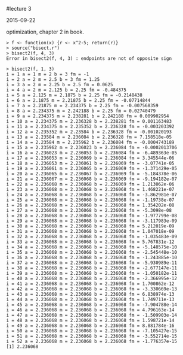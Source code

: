 #lecture 3

2015-09-22

optimization, chapter 2 in book.

	> f <- function(x) {r <- x^2-5; return(r)}
	> source("bisect.r")
	> bisect2(f, 4, 3)
	Error in bisect2(f, 4, 3) : endpoints are not of opposite sign

	> bisect2(f, 1, 3)
	i = 1 a = 1 m = 2 b = 3 fm = -1 
	i = 2 a = 2 m = 2.5 b = 3 fm = 1.25 
	i = 3 a = 2 m = 2.25 b = 2.5 fm = 0.0625 
	i = 4 a = 2 m = 2.125 b = 2.25 fm = -0.484375 
	i = 5 a = 2.125 m = 2.1875 b = 2.25 fm = -0.2148438 
	i = 6 a = 2.1875 m = 2.21875 b = 2.25 fm = -0.07714844 
	i = 7 a = 2.21875 m = 2.234375 b = 2.25 fm = -0.007568359 
	i = 8 a = 2.234375 m = 2.242188 b = 2.25 fm = 0.02740479 
	i = 9 a = 2.234375 m = 2.238281 b = 2.242188 fm = 0.009902954 
	i = 10 a = 2.234375 m = 2.236328 b = 2.238281 fm = 0.001163483 
	i = 11 a = 2.234375 m = 2.235352 b = 2.236328 fm = -0.003203392 
	i = 12 a = 2.235352 m = 2.23584 b = 2.236328 fm = -0.001020193 
	i = 13 a = 2.23584 m = 2.236084 b = 2.236328 fm = 7.158518e-05 
	i = 14 a = 2.23584 m = 2.235962 b = 2.236084 fm = -0.0004743189 
	i = 15 a = 2.235962 m = 2.236023 b = 2.236084 fm = -0.0002013706 
	i = 16 a = 2.236023 m = 2.236053 b = 2.236084 fm = -6.489363e-05 
	i = 17 a = 2.236053 m = 2.236069 b = 2.236084 fm = 3.345544e-06 
	i = 18 a = 2.236053 m = 2.236061 b = 2.236069 fm = -3.07741e-05 
	i = 19 a = 2.236061 m = 2.236065 b = 2.236069 fm = -1.371429e-05 
	i = 20 a = 2.236065 m = 2.236067 b = 2.236069 fm = -5.184378e-06 
	i = 21 a = 2.236067 m = 2.236068 b = 2.236069 fm = -9.194182e-07 
	i = 22 a = 2.236068 m = 2.236068 b = 2.236069 fm = 1.213062e-06 
	i = 23 a = 2.236068 m = 2.236068 b = 2.236068 fm = 1.468221e-07 
	i = 24 a = 2.236068 m = 2.236068 b = 2.236068 fm = -3.862981e-07 
	i = 25 a = 2.236068 m = 2.236068 b = 2.236068 fm = -1.19738e-07 
	i = 26 a = 2.236068 m = 2.236068 b = 2.236068 fm = 1.354202e-08 
	i = 27 a = 2.236068 m = 2.236068 b = 2.236068 fm = -5.3098e-08 
	i = 28 a = 2.236068 m = 2.236068 b = 2.236068 fm = -1.977799e-08 
	i = 29 a = 2.236068 m = 2.236068 b = 2.236068 fm = -3.117983e-09 
	i = 30 a = 2.236068 m = 2.236068 b = 2.236068 fm = 5.212019e-09 
	i = 31 a = 2.236068 m = 2.236068 b = 2.236068 fm = 1.047018e-09 
	i = 32 a = 2.236068 m = 2.236068 b = 2.236068 fm = -1.035483e-09 
	i = 33 a = 2.236068 m = 2.236068 b = 2.236068 fm = 5.767831e-12 
	i = 34 a = 2.236068 m = 2.236068 b = 2.236068 fm = -5.148575e-10 
	i = 35 a = 2.236068 m = 2.236068 b = 2.236068 fm = -2.545448e-10 
	i = 36 a = 2.236068 m = 2.236068 b = 2.236068 fm = -1.243885e-10 
	i = 37 a = 2.236068 m = 2.236068 b = 2.236068 fm = -5.930989e-11 
	i = 38 a = 2.236068 m = 2.236068 b = 2.236068 fm = -2.677147e-11 
	i = 39 a = 2.236068 m = 2.236068 b = 2.236068 fm = -1.050182e-11 
	i = 40 a = 2.236068 m = 2.236068 b = 2.236068 fm = -2.366995e-12 
	i = 41 a = 2.236068 m = 2.236068 b = 2.236068 fm = 1.700862e-12 
	i = 42 a = 2.236068 m = 2.236068 b = 2.236068 fm = -3.330669e-13 
	i = 43 a = 2.236068 m = 2.236068 b = 2.236068 fm = 6.838974e-13 
	i = 44 a = 2.236068 m = 2.236068 b = 2.236068 fm = 1.749711e-13 
	i = 45 a = 2.236068 m = 2.236068 b = 2.236068 fm = -7.904788e-14 
	i = 46 a = 2.236068 m = 2.236068 b = 2.236068 fm = 4.796163e-14 
	i = 47 a = 2.236068 m = 2.236068 b = 2.236068 fm = -1.509903e-14 
	i = 48 a = 2.236068 m = 2.236068 b = 2.236068 fm = 1.598721e-14 
	i = 49 a = 2.236068 m = 2.236068 b = 2.236068 fm = 8.881784e-16 
	i = 50 a = 2.236068 m = 2.236068 b = 2.236068 fm = -7.105427e-15 
	i = 51 a = 2.236068 m = 2.236068 b = 2.236068 fm = -3.552714e-15 
	i = 52 a = 2.236068 m = 2.236068 b = 2.236068 fm = -1.776357e-15 
	[1] 2.236068